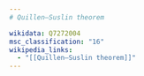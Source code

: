 ```yaml
---
# Quillen–Suslin theorem

wikidata: Q7272004
msc_classification: "16"
wikipedia_links:
  - "[[Quillen–Suslin theorem]]"
---
```

